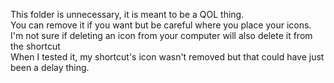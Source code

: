 This folder is unnecessary, it is meant to be a QOL thing.  
You can remove it if you want but be careful where you place your icons.  
I'm not sure if deleting an icon from your computer will also delete it from the shortcut  
When I tested it, my shortcut's icon wasn't removed but that could have just been a delay thing.  